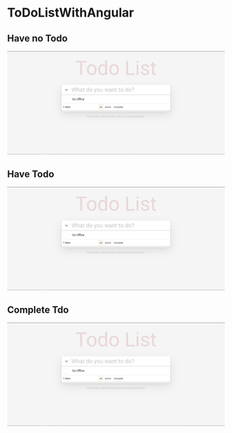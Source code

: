 # ToDoListWithAngular
## Have no Todo
![UI](image/UI.png)
## Have Todo
![UI1](image/UI.png)
## Complete Tdo
![UI2](image/UI.png)
